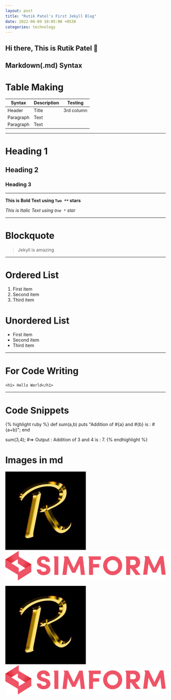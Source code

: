 ```yaml
---
layout: post
title: "Rutik Patel's First Jekyll Blog"
date: 2022-06-09 10:05:00 +0530
categories: technology
---
```


  
## Hi there, This is Rutik Patel  👋



## Markdown(.md) Syntax

# Table Making

| Syntax      | Description | Testing    |
| ----------- | ----------- | ---------- |
| Header      | Title       | 3rd column |
| Paragraph   | Text        |
| Paragraph   | Text        |

---

# Heading 1
## Heading 2
### Heading 3 

---

**This is Bold Text using `Two **` stars**

*This is Italic Text using `One *` star*

---

# Blockquote
> Jekyll is amazing

---

# Ordered List
1. First item
2. Second item
3. Third item

# Unordered List
- First item
- Second item
- Third item

---

# For Code Writing
`<h1> Hello World</h1>`

---

# Code Snippets
{% highlight ruby %}
def sum(a,b)
    puts "Addition of #{a} and #{b} is : #{a+b}";
end

sum(3,4);
#=> Output : Addition of 3 and 4 is : 7.
{% endhighlight %}


# Images in md
![image](/assets/images/logoR.png)
![alttext](/assets/images/Simform.svg)

![image](../assets/images/logoR.png)
![alttext](../assets/images/Simform.svg)